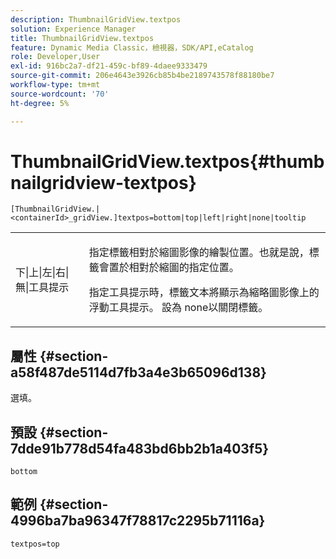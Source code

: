 ```yaml
---
description: ThumbnailGridView.textpos
solution: Experience Manager
title: ThumbnailGridView.textpos
feature: Dynamic Media Classic，檢視器，SDK/API,eCatalog
role: Developer,User
exl-id: 916bc2a7-df21-459c-bf89-4daee9333479
source-git-commit: 206e4643e3926cb85b4be2189743578f88180be7
workflow-type: tm+mt
source-wordcount: '70'
ht-degree: 5%

---
```


# ThumbnailGridView.textpos{#thumbnailgridview-textpos}

`[ThumbnailGridView.|<containerId>_gridView.]textpos=bottom|top|left|right|none|tooltip`

<table id="table_1BEBE260769B4A0C9E9F5016D2FA68A0"> 
 <tbody> 
  <tr> 
   <td> <p> <span class="codeph"> 下|上|左|右|無|工具提示</span> </p> </td> 
   <td> <p> 指定標籤相對於縮圖影像的繪製位置。也就是說，標籤會置於相對於縮圖的指定位置。 </p> <p>指定<span class="codeph">工具提示</span>時，標籤文本將顯示為縮略圖影像上的浮動工具提示。 設為<span class="codeph"> none</span>以關閉標籤。 </p> </td> 
  </tr> 
 </tbody> 
</table>

## 屬性 {#section-a58f487de5114d7fb3a4e3b65096d138}

選填。

## 預設 {#section-7dde91b778d54fa483bd6bb2b1a403f5}

`bottom`

## 範例 {#section-4996ba7ba96347f78817c2295b71116a}

`textpos=top`
